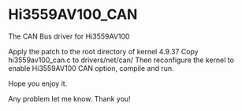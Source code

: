 # Hi3559AV100_CAN
The CAN Bus driver for Hi3559AV100

Apply the patch to the root directory of kernel 4.9.37
Copy hi3559av100_can.c to drivers/net/can/
Then reconfigure the kernel to enable Hi3559AV100 CAN option, compile and run.

Hope you enjoy it.

Any problem let me know. Thank you!
